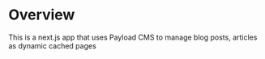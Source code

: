 # Overview

This is a next.js app that uses Payload CMS to manage blog posts, articles as dynamic cached pages